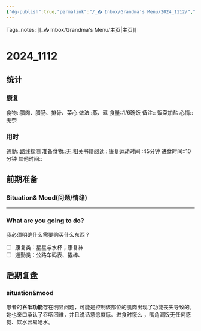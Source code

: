 ```yaml
---
{"dg-publish":true,"permalink":"/_📥 Inbox/Grandma's Menu/2024_1112/","tags":["🍛"]}
---
```


 Tags_notes: [[_📥 Inbox/Grandma's Menu/主页\|主页]]

# 2024_1112
## 统计
### 康复
食物::腊肉、腊肠、排骨、菜心
做法::蒸、煮
食量::1/6碗饭
备注::  饭菜加盐
心情::无奈

### 用时
通勤::路线探测
准备食物::无
相关书籍阅读::
康复运动时间::45分钟
进食时间::10分钟
其他时间::

## 前期准备
### Situation& Mood(问题/情绪)



___
### What are you going to do?
我必须明确什么需要购买什么东西？
- [ ] 康复类：星星与水杯；康复袜
- [ ] 通勤类：公路车码表、撬棒、
## 后期复盘
### situation&mood
患者的**吞咽功能**存在明显问题，可能是控制该部位的肌肉出现了功能丧失导致的。
她也亲口承认了吞咽困难，并且说话意愿度低。进食时饿么 ，嘴角漏饭无任何感觉、饮水容易呛水。